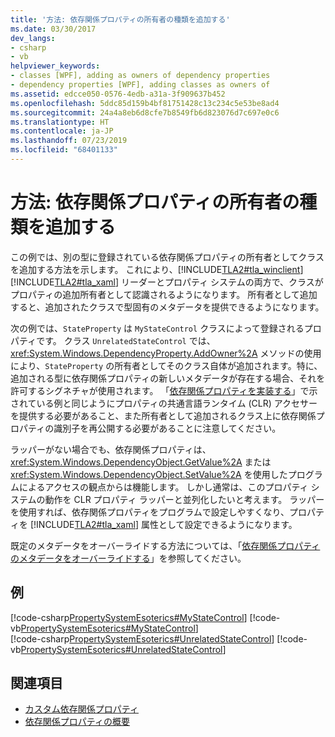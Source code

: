 ```yaml
---
title: '方法: 依存関係プロパティの所有者の種類を追加する'
ms.date: 03/30/2017
dev_langs:
- csharp
- vb
helpviewer_keywords:
- classes [WPF], adding as owners of dependency properties
- dependency properties [WPF], adding classes as owners of
ms.assetid: edcce050-0576-4edb-a31a-3f909637b452
ms.openlocfilehash: 5ddc85d159b4bf81751428c13c234c5e53be8ad4
ms.sourcegitcommit: 24a4a8eb6d8cfe7b8549fb6d823076d7c697e0c6
ms.translationtype: HT
ms.contentlocale: ja-JP
ms.lasthandoff: 07/23/2019
ms.locfileid: "68401133"
---
```

# <a name="how-to-add-an-owner-type-for-a-dependency-property"></a>方法: 依存関係プロパティの所有者の種類を追加する
この例では、別の型に登録されている依存関係プロパティの所有者としてクラスを追加する方法を示します。 これにより、[!INCLUDE[TLA2#tla_winclient](../../../../includes/tla2sharptla-winclient-md.md)] [!INCLUDE[TLA2#tla_xaml](../../../../includes/tla2sharptla-xaml-md.md)] リーダーとプロパティ システムの両方で、クラスがプロパティの追加所有者として認識されるようになります。 所有者として追加すると、追加されたクラスで型固有のメタデータを提供できるようになります。  
  
 次の例では、`StateProperty` は `MyStateControl` クラスによって登録されるプロパティです。 クラス `UnrelatedStateControl` では、<xref:System.Windows.DependencyProperty.AddOwner%2A> メソッドの使用により、`StateProperty` の所有者としてそのクラス自体が追加されます。特に、追加される型に依存関係プロパティの新しいメタデータが存在する場合、それを許可するシグネチャが使用されます。 「[依存関係プロパティを実装する](how-to-implement-a-dependency-property.md)」で示されている例と同じようにプロパティの共通言語ランタイム (CLR) アクセサーを提供する必要があること、また所有者として追加されるクラス上に依存関係プロパティの識別子を再公開する必要があることに注意してください。  
  
 ラッパーがない場合でも、依存関係プロパティは、<xref:System.Windows.DependencyObject.GetValue%2A> または <xref:System.Windows.DependencyObject.SetValue%2A> を使用したプログラムによるアクセスの観点からは機能します。 しかし通常は、このプロパティ システムの動作を CLR プロパティ ラッパーと並列化したいと考えます。 ラッパーを使用すれば、依存関係プロパティをプログラムで設定しやすくなり、プロパティを [!INCLUDE[TLA2#tla_xaml](../../../../includes/tla2sharptla-xaml-md.md)] 属性として設定できるようになります。  
  
 既定のメタデータをオーバーライドする方法については、「[依存関係プロパティのメタデータをオーバーライドする](how-to-override-metadata-for-a-dependency-property.md)」を参照してください。  
  
## <a name="example"></a>例  
 [!code-csharp[PropertySystemEsoterics#MyStateControl](~/samples/snippets/csharp/VS_Snippets_Wpf/PropertySystemEsoterics/CSharp/SDKSampleLibrary/class1.cs#mystatecontrol)]
 [!code-vb[PropertySystemEsoterics#MyStateControl](~/samples/snippets/visualbasic/VS_Snippets_Wpf/PropertySystemEsoterics/visualbasic/sdksamplelibrary/class1.vb#mystatecontrol)]  
[!code-csharp[PropertySystemEsoterics#UnrelatedStateControl](~/samples/snippets/csharp/VS_Snippets_Wpf/PropertySystemEsoterics/CSharp/SDKSampleLibrary/class1.cs#unrelatedstatecontrol)]
[!code-vb[PropertySystemEsoterics#UnrelatedStateControl](~/samples/snippets/visualbasic/VS_Snippets_Wpf/PropertySystemEsoterics/visualbasic/sdksamplelibrary/class1.vb#unrelatedstatecontrol)]  
  
## <a name="see-also"></a>関連項目

- [カスタム依存関係プロパティ](custom-dependency-properties.md)
- [依存関係プロパティの概要](dependency-properties-overview.md)
